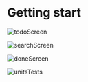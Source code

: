 # Getting start

![todoScreen](https://github.com/user-attachments/assets/039be03d-d61a-4da1-bbc0-6fd671adce48)

![searchScreen](https://github.com/user-attachments/assets/ec1c7463-8619-4cb1-a955-f4f22be9ba56)

![doneScreen](https://github.com/user-attachments/assets/8add15d5-073f-462c-9de6-d85b9bf744e7)

![unitsTests](https://github.com/user-attachments/assets/8c811fe7-c453-434d-aa7c-f32b77727bda)
